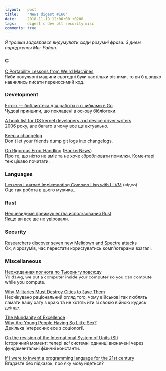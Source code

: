 ```yaml
---
layout:   post
title:    "News digest #160"
date:     2018-11-19 12:00:00 +0200
tags:     digest c dev plt security misc
comments: true
---
```


_Я трошки задовбався видумувати сюди розумні фрази. З днем народження Мег Райан._

### C

[C Portability Lessons from Weird Machines](https://begriffs.com/posts/2018-11-15-c-portability.html)<br/>
Якби популярні машини сьогодні були настільки різними, то ви б швидко навчились писати переносимий код.

### Development

[Errorx — библиотека для работы с ошибками в Go](https://habr.com/company/joom/blog/429690/)<br/>
Чудові принципи, що покладені в основу бібліотеки.

[A book list for OS kernel developers and device driver writers](https://news.ycombinator.com/item?id=18448942)<br/>
2006 року, але багато в чому все ще актуально.

[Keep a changelog](https://keepachangelog.com/en/1.0.0/)<br/>
Don't let your friends dump git logs into changelogs.

[On Rigorous Error Handling](http://250bpm.com/blog:140) ([HackerNews](https://news.ycombinator.com/item?id=18474709))<br/>
Про те, що ніхто не вміє та не хоче оброблювати помилки. Коментарі теж цікаво почитати.

### Languages

[Lessons Learned Implementing Common Lisp with LLVM](https://www.youtube.com/watch?v=mbdXeRBbgDM) (відео)<br/>
Оце так робота в цього мужика...

### Rust

[Неочевидные преимущества использования Rust](https://habr.com/post/430294/)<br/>
Якщо ви все ще не увіровали.

### Security

[Researchers discover seven new Meltdown and Spectre attacks](https://www.zdnet.com/article/researchers-discover-seven-new-meltdown-and-spectre-attacks/)<br/>
Ок, я зрозумів, час перестати користуватись комп'ютерами взагалі.

### Miscellaneous

[Неожиданная полнота по Тьюрингу повсюду](https://habr.com/post/429602/)<br/>
Yo dawg, we put a computer inside your computer so you can compute while you compute.

[Why Militaries Must Destroy Cities to Save Them](https://mwi.usma.edu/militaries-must-destroy-cities-save/)<br/>
Неочікувано раціональний огляд того, чому військові так люблять ламати вашу хату з краю та не хотять йти зі своєю війною кудись деінде.

[The Mundanity of Excellence](https://fermatslibrary.com/s/the-mundanity-of-excellence-an-ethnographic-report-on-stratification-and-olympic-swimmers)<br/>
[Why Are Young People Having So Little Sex?](https://www.theatlantic.com/magazine/archive/2018/12/the-sex-recession/573949/)<br/>
Декілька інтересних есе з соціології.

[On the revision of the International System of Units (SI)](https://www.bipm.org/utils/en/pdf/CGPM/Draft-Resolution-A-EN.pdf)<br/>
Історичний момент: тепері _всі_ системні одиниці визначені через фундаментальні фізичні константи.

[If I were to invent a programming language
for the 21st century](https://wordsandbuttons.online/if_i_were_to_invent_a_programming_language_for_the_21st_century.html)<br/>
Вгадаєте без підказок, про яку мову йдеться?
